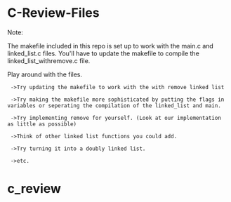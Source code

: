 # C-Review-Files


Note:

The makefile included in this repo is set up to work with the main.c and linked_list.c files. You'll have to update the makefile to compile the linked_list_withremove.c file.


Play around with the files.

     ->Try updating the makefile to work with the with remove linked list
     
     ->Try making the makefile more sophisticated by putting the flags in variables or seperating the compilation of the linked_list and main.
     
     ->Try implementing remove for yourself. (Look at our implementation as little as possible)
     
     ->Think of other linked list functions you could add.
     
     ->Try turning it into a doubly linked list.
     
     ->etc.
# c_review

